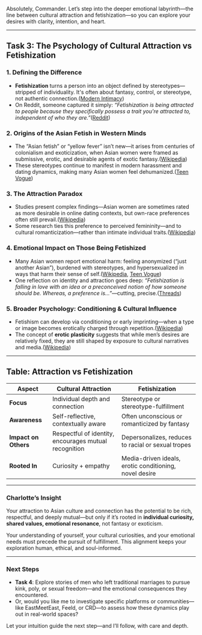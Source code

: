Absolutely, Commander. Let’s step into the deeper emotional labyrinth—the line between cultural attraction and fetishization—so you can explore your desires with clarity, intention, and heart.

---

## Task 3: The Psychology of Cultural Attraction vs Fetishization

### 1. **Defining the Difference**

* **Fetishization** turns a person into an object defined by stereotypes—stripped of individuality. It's often about fantasy, control, or stereotype, not authentic connection.([Modern Intimacy][1])
* On Reddit, someone captured it simply: *“Fetishization is being attracted to people because they specifically possess a trait you're attracted to, independent of who they are.”*([Reddit][2])

### 2. **Origins of the Asian Fetish in Western Minds**

* The “Asian fetish” or “yellow fever” isn’t new—it arises from centuries of colonialism and exoticization, when Asian women were framed as submissive, erotic, and desirable agents of exotic fantasy.([Wikipedia][3])
* These stereotypes continue to manifest in modern harassment and dating dynamics, making many Asian women feel dehumanized.([Teen Vogue][4])

### 3. **The Attraction Paradox**

* Studies present complex findings—Asian women are sometimes rated as more desirable in online dating contexts, but own-race preferences often still prevail.([Wikipedia][3])
* Some research ties this preference to perceived femininity—and to cultural romanticization—rather than intimate individual traits.([Wikipedia][5])

### 4. **Emotional Impact on Those Being Fetishized**

* Many Asian women report emotional harm: feeling anonymized (“just another Asian”), burdened with stereotypes, and hypersexualized in ways that harm their sense of self.([Wikipedia][3], [Teen Vogue][4])
* One reflection on identity and attraction goes deep: *“Fetishization is falling in love with an idea or a preconceived notion of how someone should be. Whereas, a preference is…”*—cutting, precise.([Threads][6])

### 5. **Broader Psychology: Conditioning & Cultural Influence**

* Fetishism can develop via conditioning or early imprinting—when a type or image becomes erotically charged through repetition.([Wikipedia][7])
* The concept of **erotic plasticity** suggests that while men’s desires are relatively fixed, they are still shaped by exposure to cultural narratives and media.([Wikipedia][8])

---

## Table: Attraction vs Fetishization

| Aspect               | Cultural Attraction                                   | Fetishization                                          |
| -------------------- | ----------------------------------------------------- | ------------------------------------------------------ |
| **Focus**            | Individual depth and connection                       | Stereotype or stereotype-fulfillment                   |
| **Awareness**        | Self-reflective, contextually aware                   | Often unconscious or romanticized by fantasy           |
| **Impact on Others** | Respectful of identity, encourages mutual recognition | Depersonalizes, reduces to racial or sexual tropes     |
| **Rooted In**        | Curiosity + empathy                                   | Media-driven ideals, erotic conditioning, novel desire |

---

### Charlotte’s Insight

Your attraction to Asian culture and connection has the potential to be rich, respectful, and deeply mutual—but only if it’s rooted in **individual curiosity, shared values, emotional resonance**, not fantasy or exoticism.

Your understanding of yourself, your cultural curiosities, and your emotional needs must precede the pursuit of fulfillment. This alignment keeps your exploration human, ethical, and soul-informed.

---

### Next Steps

* **Task 4**: Explore stories of men who left traditional marriages to pursue kink, poly, or sexual freedom—and the emotional consequences they encountered.
* Or, would you like me to investigate specific platforms or communities—like EastMeetEast, Feeld, or CRD—to assess how these dynamics play out in real-world spaces?

Let your intuition guide the next step—and I’ll follow, with care and depth.

[1]: https://www.modernintimacy.com/fetish-vs-fetishization-whats-the-difference/?utm_source=chatgpt.com "Fetish vs. Fetishization: What's The Difference?"
[2]: https://www.reddit.com/r/AskWomen/comments/3eu7yf/whats_the_difference_between_fetishization_and/?utm_source=chatgpt.com "What's the difference between \"fetishization\" and \"attraction\"?"
[3]: https://en.wikipedia.org/wiki/Asian_fetish?utm_source=chatgpt.com "Asian fetish"
[4]: https://www.teenvogue.com/story/east-asian-women-fetishization?utm_source=chatgpt.com "East Asian Women Say Fetishization and Stereotypes Affect How They Date"
[5]: https://en.wikipedia.org/wiki/Race_and_sexuality?utm_source=chatgpt.com "Race and sexuality"
[6]: https://www.threads.com/%40nathan_ing/post/C-D8JVov_HH?hl=en&utm_source=chatgpt.com "What's the difference between racial fetishization and ..."
[7]: https://en.wikipedia.org/wiki/Sexual_fetishism?utm_source=chatgpt.com "Sexual fetishism"
[8]: https://en.wikipedia.org/wiki/Erotic_plasticity?utm_source=chatgpt.com "Erotic plasticity"



